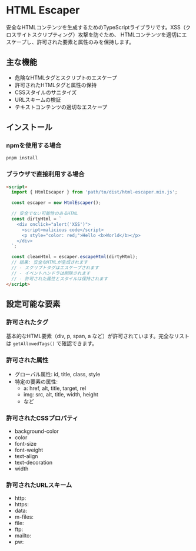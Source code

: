 # HTML Escaper

安全なHTMLコンテンツを生成するためのTypeScriptライブラリです。XSS（クロスサイトスクリプティング）攻撃を防ぐため、
HTMLコンテンツを適切にエスケープし、許可された要素と属性のみを保持します。

## 主な機能

- 危険なHTMLタグとスクリプトのエスケープ
- 許可されたHTMLタグと属性の保持
- CSSスタイルのサニタイズ
- URLスキームの検証
- テキストコンテンツの適切なエスケープ

## インストール

### npmを使用する場合

```bash
pnpm install
```

### ブラウザで直接利用する場合

```html
<script>
  import { HtmlEscaper } from 'path/to/dist/html-escaper.min.js';

  const escaper = new HtmlEscaper();

  // 安全でない可能性のあるHTML
  const dirtyHtml = `
    <div onclick="alert('XSS')">
      <script>malicious code</script>
      <p style="color: red;">Hello <b>World</b></p>
    </div>
  `;

  const cleanHtml = escaper.escapeHtml(dirtyHtml);
  // 結果: 安全なHTMLが生成されます
  // - スクリプトタグはエスケープされます
  // - イベントハンドラは削除されます
  // - 許可された属性とスタイルは保持されます
</script>
```

## 設定可能な要素

### 許可されたタグ

基本的なHTML要素（div, p, span, a など）が許可されています。完全なリストは `getAllowedTags()` で確認できます。

### 許可された属性

- グローバル属性: id, title, class, style
- 特定の要素の属性:
  - a: href, alt, title, target, rel
  - img: src, alt, title, width, height
  - など

### 許可されたCSSプロパティ

- background-color
- color
- font-size
- font-weight
- text-align
- text-decoration
- width

### 許可されたURLスキーム

- http:
- https:
- data:
- m-files:
- file:
- ftp:
- mailto:
- pw:
